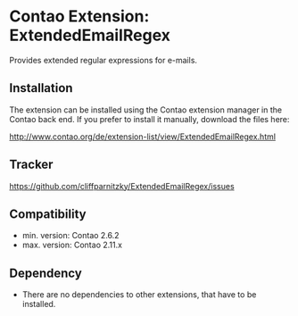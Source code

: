 Contao Extension: ExtendedEmailRegex
====================================

Provides extended regular expressions for e-mails.


Installation
------------

The extension can be installed using the Contao extension manager in the Contao
back end. If you prefer to install it manually, download the files here:

http://www.contao.org/de/extension-list/view/ExtendedEmailRegex.html


Tracker
-------

https://github.com/cliffparnitzky/ExtendedEmailRegex/issues


Compatibility
-------------

- min. version: Contao 2.6.2
- max. version: Contao 2.11.x


Dependency
----------

- There are no dependencies to other extensions, that have to be installed.